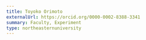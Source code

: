 ```yaml
---
title: Toyoko Orimoto
externalUrl: https://orcid.org/0000-0002-8388-3341
summary: Faculty, Experiment
type: northeasternuniversity
---
```

